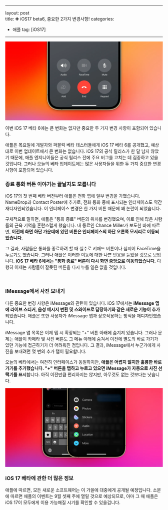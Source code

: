 
---
layout: post  
title: ✚ iOS17 beta6, 중요한 2가지 변경사항!
categories:
- 애플
tag: [iOS17]
---

<div class="markdown-image">
<img src="/assets/article_images/2023-08-16-ios17-beta6/1.jpg" alt="" align="middle"/> </div>


<p class="drop-korean">
이번 iOS 17 베타 6에는 큰 변화는 없지만 중요한 두 가지 변경 사항이 포함되어 있습니다.
</p>

애플은 목요일에 개발자와 퍼블릭 베타 테스터들에게 iOS 17 베타 6를 공개했고, 예상대로 이번 업데이트에서 큰 변화는 없습니다. iOS 17의 공식 릴리스가 한 달 남지 않았기 때문에, 애플 엔지니어들은 공식 릴리스 전에 주요 버그를 고치는 데 집중하고 있을 것입니다. 그러나 오늘의 베타 업데이트에는 많은 사용자들을 위한 두 가지 중요한 변경 사항이 포함되어 있습니다.

### 종료 통화 버튼 이야기는 끝날지도 모릅니다
iOS 17의 첫 번째 베타 버전부터 애플은 전화 앱에 일부 변경을 가했습니다. NameDrop과 Contact Poster에 추가로, 전화 통화 중에 표시되는 인터페이스도 약간 재디자인되었습니다. 이 인터페이스 변경은 한 가지 버튼 때문에 꽤 논란이 되었습니다.

구체적으로 말하면, 애플은 "통화 종료" 버튼의 위치를 변경했으며, 이로 인해 많은 사람들의 근육 기억을 혼란스럽게 했습니다. 내 동료인 Chance Miller가 보도한 바에 따르면, **이전에 화면 하단 가운데에 있던 버튼은 인터페이스의 하단 오른쪽 모서리로 이동되었습니다.**

그 결과, 사람들은 통화를 종료하려 할 때 실수로 키패드 버튼이나 심지어 FaceTime을 누르기도 했습니다. 그러나 애플은 이러한 이동에 대한 나쁜 반응을 듣았을 것으로 보입니다. **iOS 17 베타 6에서는 "통화 종료" 버튼이 다시 화면 중앙으로 이동되었습니다.** 다행히 이제는 사람들이 잘못된 버튼을 다시 누를 일은 없을 것입니다.
<div class="markdown-image">
<img src="/assets/article_images/2023-08-16-ios17-beta6/2jpg" alt="" align="middle"/> </div>


### iMessage에서 사진 보내기
다른 중요한 변경 사항은 iMessage와 관련이 있습니다. iOS 17에서는 **iMessage 앱에 라이브 스티커, 음성 메시지 변환 및 스와이프로 답장하기와 같은 새로운 기능이 추가**되었습니다. 애플은 또한 사용자가 iMessage 앱과 상호작용하는 방식을 재디자인했습니다.

iMessage 앱 목록은 이제 탭 시 확장되는 "+" 버튼 아래에 숨겨져 있습니다. 그러나 문제는 애플이 카메라 및 사진 버튼도 그 메뉴 아래에 숨겨서 이전에 별도의 바로 가기가 있던 기능에 접근하기가 더 어려워진 점입니다. 그 결과, iMessage에서 누군가에게 사진을 보내려면 몇 번의 추가 탭이 필요합니다.

오늘의 베타에서는 여전히 인터페이스가 동일하지만, **애플은 어렵지 않지만 훌륭한 바로 가기를 추가했습니다. "+" 버튼을 탭하고 누르고 있으면 iMessage가 자동으로 사진 선택기를 표시**합니다. 아직 이전만큼 편리하지는 않지만, 아무것도 없는 것보다는 낫습니다.
<div class="markdown-image">
<img src="/assets/article_images/2023-08-16-ios17-beta6/3.jpg" alt="" align="middle"/> </div>


### iOS 17 베타에 관한 더 많은 정보
애플에 따르면, 모든 새로운 소프트웨어는 이 가을에 대중에게 공개될 예정입니다. 소문에 따르면 애플의 이벤트는 9월 셋째 주에 열릴 것으로 예상되므로, 아마 그 때 애플은 iOS 17이 모두에게 이용 가능해질 시기를 확인할 수 있을겁니다.